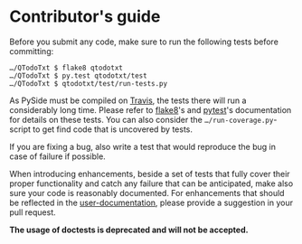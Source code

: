 # Contributor's guide

Before you submit any code, make sure to run the following tests before committing:

    …/QTodoTxt $ flake8 qtodotxt
    …/QTodoTxt $ py.test qtodotxt/test 
    …/QTodoTxt $ qtodotxt/test/run-tests.py 

As PySide must be compiled on [Travis](https://travis-ci.org/mNantern/QTodoTxt), the tests there will run a considerably 
long time. Please refer to [flake8](https://flake8.readthedocs.org)'s and [pytest](https://pytest.org)'s documentation 
for details on these tests. You can also consider the `…/run-coverage.py`-script to get find code that is uncovered by 
tests.

If you are fixing a bug, also write a test that would reproduce the bug in case of failure if possible.

When introducing enhancements, beside a set of tests that fully cover their proper functionality and catch any failure
that can be anticipated, make also sure your code is reasonably documented. For enhancements that should be reflected in
the [user-documentation](https://github.com/mNantern/QTodoTxt/wiki), please provide a suggestion in your pull request.

**The usage of doctests is deprecated and will not be accepted.**
